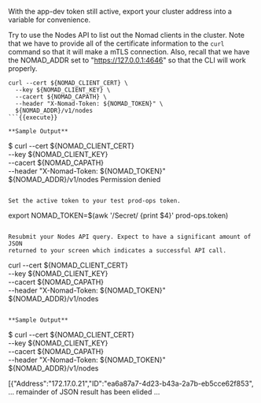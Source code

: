 With the app-dev token still active, export your cluster address into a variable
for convenience.

Try to use the Nodes API to list out the Nomad clients in the cluster. Note that
we have to provide all of the certificate information to the `curl` command so
that it will make a mTLS connection.  Also, recall that we have the NOMAD_ADDR
set to "https://127.0.0.1:4646" so that the CLI will work properly.

```
curl --cert ${NOMAD_CLIENT_CERT} \
  --key ${NOMAD_CLIENT_KEY} \
  --cacert ${NOMAD_CAPATH} \
  --header "X-Nomad-Token: ${NOMAD_TOKEN}" \
  ${NOMAD_ADDR}/v1/nodes
```{{execute}}

**Sample Output**

```
$ curl --cert ${NOMAD_CLIENT_CERT} \
  --key ${NOMAD_CLIENT_KEY} \
  --cacert ${NOMAD_CAPATH} \
  --header "X-Nomad-Token: ${NOMAD_TOKEN}" \
  ${NOMAD_ADDR}/v1/nodes
Permission denied
```

Set the active token to your test prod-ops token.

```
export NOMAD_TOKEN=$(awk '/Secret/ {print $4}' prod-ops.token)
```{{execute}}

Resubmit your Nodes API query. Expect to have a significant amount of JSON
returned to your screen which indicates a successful API call.

```
curl --cert ${NOMAD_CLIENT_CERT} \
  --key ${NOMAD_CLIENT_KEY} \
  --cacert ${NOMAD_CAPATH} \
  --header "X-Nomad-Token: ${NOMAD_TOKEN}" \
  ${NOMAD_ADDR}/v1/nodes
```{{execute}}

**Sample Output**

```
$ curl --cert ${NOMAD_CLIENT_CERT} \
  --key ${NOMAD_CLIENT_KEY} \
  --cacert ${NOMAD_CAPATH} \
  --header "X-Nomad-Token: ${NOMAD_TOKEN}" \
  ${NOMAD_ADDR}/v1/nodes

[{"Address":"172.17.0.21","ID":"ea6a87a7-4d23-b43a-2a7b-eb5cce62f853",
... remainder of JSON result has been elided ...
```
